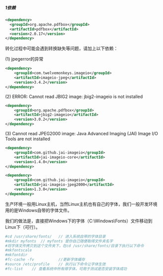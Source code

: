 ##### 1依赖

```xml
<dependency>
  <groupId>org.apache.pdfbox</groupId>
  <artifactId>pdfbox</artifactId>
  <version>2.0.17</version>
</dependency>
```

转化过程中可能会遇到转换缺失等问题，请加上以下依赖：

(1) jpegerror的异常

```xml
<dependency>
    <groupId>com.twelvemonkeys.imageio</groupId>
    <artifactId>imageio-jpeg</artifactId>
    <version>3.4.2</version>
</dependency>
```

(2) ERROR: Cannot read JBIG2 image: jbig2-imageio is not installed

```xml
<dependency>
    <groupId>org.apache.pdfbox</groupId>
    <artifactId>jbig2-imageio</artifactId>
    <version>3.0.2</version>
</dependency>
```

(3) Cannot read JPEG2000 image: Java Advanced Imaging (JAI) Image I/O Tools are not installed

```xml
<dependency>
    <groupId>com.github.jai-imageio</groupId>
    <artifactId>jai-imageio-core</artifactId>
    <version>1.4.0</version>
</dependency>

<dependency>
    <groupId>com.github.jai-imageio</groupId>
    <artifactId>jai-imageio-jpeg2000</artifactId>
    <version>1.3.0</version>
</dependency>
```

生产环境一般用Linux主机，当然Linux主机也有自己的字体，我们一般开发环境用的是Windows自带的字体文件。

我们的做法是，直接把Windows下的字体（C:\Windows\Fonts）文件移动到Linux下（可行）。

```bash
#cd /usr/share/fonts/   // 进入系统自带的字体目录
#mkdir myfonts  // myfonts 是你自己随便取得文件夹名字
#将字体文件拷贝到这个文件夹下，在cd /usr/share/fonts/目录下执行以下命令
#mkfontscale   
#mkfontdir
#fc-cache -fv           //更新字体缓存
#source /etc/profile    // 执行以下命令让字体生效
#fc-list    // 查看系统中所有得字体，可用于测试是否安装字体成功
```























